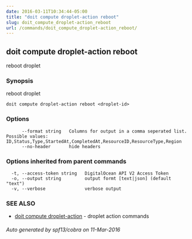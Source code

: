 ```yaml
---
date: 2016-03-11T10:34:44-05:00
title: "doit compute droplet-action reboot"
slug: doit_compute_droplet-action_reboot
url: /commands/doit_compute_droplet-action_reboot/
---
```

## doit compute droplet-action reboot

reboot droplet

### Synopsis


reboot droplet

```
doit compute droplet-action reboot <droplet-id>
```

### Options

```
      --format string   Columns for output in a comma seperated list. Possible values: ID,Status,Type,StartedAt,CompletedAt,ResourceID,ResourceType,Region
      --no-header       hide headers
```

### Options inherited from parent commands

```
  -t, --access-token string   DigitalOcean API V2 Access Token
  -o, --output string         output formt [text|json] (default "text")
  -v, --verbose               verbose output
```

### SEE ALSO
* [doit compute droplet-action](/commands/doit_compute_droplet-action/)	 - droplet action commands

###### Auto generated by spf13/cobra on 11-Mar-2016
